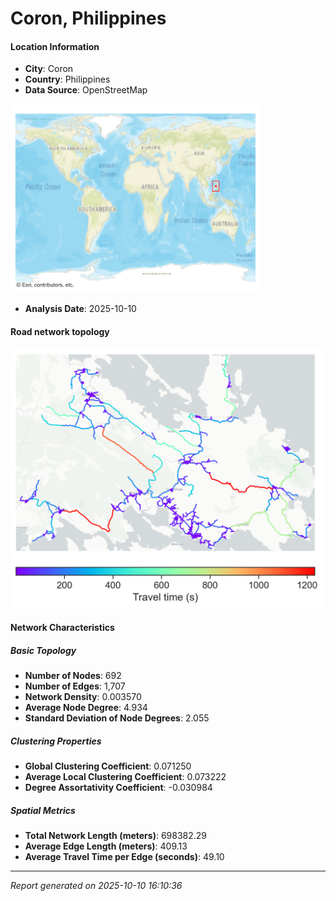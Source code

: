 # Coron, Philippines

#### Location Information

- **City**: Coron
- **Country**: Philippines
- **Data Source**: OpenStreetMap
<img src="Coron_location.png" alt="Coron Location Map" width="400" />

- **Analysis Date**: 2025-10-10

#### Road network topology

<img src="Coron_network_map.png" alt="Coron Road Network Map" width="500"/>

#### Network Characteristics

##### Basic Topology

- **Number of Nodes**: 692
- **Number of Edges**: 1,707
- **Network Density**: 0.003570
- **Average Node Degree**: 4.934
- **Standard Deviation of Node Degrees**: 2.055

##### Clustering Properties

- **Global Clustering Coefficient**: 0.071250
- **Average Local Clustering Coefficient**: 0.073222
- **Degree Assortativity Coefficient**: -0.030984

##### Spatial Metrics

- **Total Network Length (meters)**: 698382.29
- **Average Edge Length (meters)**: 409.13
- **Average Travel Time per Edge (seconds)**: 49.10

---
*Report generated on 2025-10-10 16:10:36*
